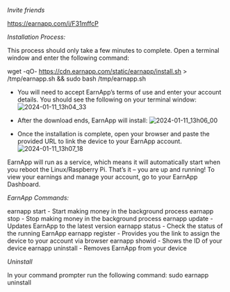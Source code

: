 *Invite friends*

https://earnapp.com/i/F31mffcP

*Installation Process:*

This process should only take a few minutes to complete. Open a terminal window and enter the following command:

wget -qO- https://cdn.earnapp.com/static/earnapp/install.sh > /tmp/earnapp.sh && sudo bash /tmp/earnapp.sh

- You will need to accept EarnApp’s terms of use and enter your account details. You should see the following on your terminal window:
![2024-01-11_13h04_33](https://github.com/selerakucs1/earnapp/assets/40531122/01f47ea0-1f2b-449f-a800-ad6d932ad5a9)

- After the download ends, EarnApp will install:
 ![2024-01-11_13h06_00](https://github.com/selerakucs1/earnapp/assets/40531122/8682b194-bc78-4483-8814-040f64e383d1)

- Once the installation is complete, open your browser and paste the provided URL to link the device to your EarnApp account. 
![2024-01-11_13h07_18](https://github.com/selerakucs1/earnapp/assets/40531122/3d62e56c-0f10-490e-a529-96d1a15835e0)

EarnApp will run as a service, which means it will automatically start when you reboot the Linux/Raspberry Pi.
That’s it – you are up and running! To view your earnings and manage your account, go to your EarnApp Dashboard.

*EarnApp Commands:*

earnapp start - Start making money in the background process
earnapp stop - Stop making money in the background process
earnapp update - Updates EarnApp to the latest version
earnapp status - Check the status of the running EarnApp
earnapp register - Provides you the link to assign the device to your account via browser
earnapp showid - Shows the ID of your device
earnapp uninstall - Removes EarnApp from your device

*Uninstall*

In your command prompter run the following command: sudo earnapp uninstall

